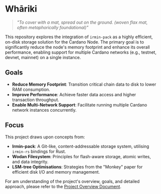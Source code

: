 # Whāriki

> *"To cover with a mat, spread out on the ground. (woven flax mat, often metaphorically foundational)"*

This repository explores the integration of `irmin-pack` as a highly efficient, on-disk storage solution for the Cardano Node. The primary goal is to significantly reduce the node's memory footprint and enhance its overall performance, enabling support for multiple Cardano networks (e.g., testnet, devnet, mainnet) on a single instance.

## Goals

* **Reduce Memory Footprint**: Transition critical chain data to disk to lower RAM consumption.
* **Improve Performance**: Achieve faster data access and higher transaction throughput.
* **Enable Multi-Network Support**: Facilitate running multiple Cardano network instances concurrently.

## Focus

This project draws upon concepts from:

* **Irmin-pack**: A Git-like, content-addressable storage system, utilising `irmin-rs` bindings for Rust.
* **Wodan Filesystem**: Principles for flash-aware storage, atomic writes, and data integrity.
* **LSM-tree Optimisations**: Strategies from the "Monkey" paper for efficient disk I/O and memory management.

For am understanding of the project's overview, goals, and detailed approach, please refer to the [Project Overview Document](./Doc/Whakari/Overview.md).